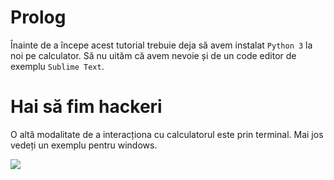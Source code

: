 <!-- ---
layout: default
title: Django Scaffolding
--- -->

# Prolog

Înainte de a începe acest tutorial trebuie deja să avem instalat `Python 3` la noi pe calculator. Să nu uităm că avem nevoie și de un code editor de exemplu `Sublime Text`.


# Hai să fim hackeri

O altă modalitate de a interacționa cu calculatorul este prin terminal. Mai jos vedeți un exemplu pentru windows.

<div class="custom-image"><img src="http://s14.postimg.org/706z87b00/Screenshot_2015_08_10_23_43_45.jpg"></div>
